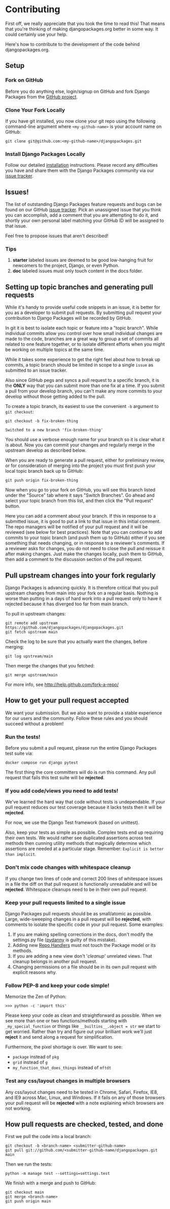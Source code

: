 # Contributing

First off, we really appreciate that you took the time to read this! That means that you're thinking of making djangopackages.org better in some way. It could certainly use your help.

Here's how to contribute to the development of the code behind djangopackages.org.

## Setup

### Fork on GitHub

Before you do anything else, login/signup on GitHub and fork Django Packages from the [GitHub project].

### Clone Your Fork Locally

If you have git installed, you now clone your git repo using the following command-line argument where `<my-github-name>` is your account name on GitHub:

```shell
git clone git@github.com:<my-github-name>/djangopackages.git
```

### Install Django Packages Locally

Follow our detailed [installation](install.md) instructions. Please record any difficulties you have and share them with the Django Packages community via our [issue tracker].

## Issues!

The list of outstanding Django Packages feature requests and bugs can be found on our GitHub [issue tracker]. Pick an unassigned issue that you think you can accomplish, add a comment that you are attempting to do it, and shortly your own personal label matching your GitHub ID will be assigned to that issue.

Feel free to propose issues that aren't described!

### Tips

1. **starter** labeled issues are deemed to be good low-hanging fruit for newcomers to the project, Django, or even Python.
2. **doc** labeled issues must only touch content in the docs folder.

## Setting up topic branches and generating pull requests

While it's handy to provide useful code snippets in an issue, it is better for
you as a developer to submit pull requests. By submitting pull request your
contribution to Django Packages will be recorded by GitHub.

In git it is best to isolate each topic or feature into a "topic branch". While
individual commits allow you control over how small individual changes are made
to the code, branches are a great way to group a set of commits all related to
one feature together, or to isolate different efforts when you might be working
on multiple topics at the same time.

While it takes some experience to get the right feel about how to break up
commits, a topic branch should be limited in scope to a single `issue` as
submitted to an issue tracker.

Also since GitHub pegs and syncs a pull request to a specific branch, it is the
**ONLY** way that you can submit more than one fix at a time. If you submit
a pull from your develop branch, you can't make any more commits to your develop
without those getting added to the pull.

To create a topic branch, its easiest to use the convenient `-b` argument to `git
checkout`:

```shell
git checkout -b fix-broken-thing
```

```shell
Switched to a new branch 'fix-broken-thing'
```

You should use a verbose enough name for your branch so it is clear what it is
about. Now you can commit your changes and regularly merge in the upstream
develop as described below.

When you are ready to generate a pull request, either for preliminary review,
or for consideration of merging into the project you must first push your local
topic branch back up to GitHub:

```shell
git push origin fix-broken-thing
```

Now when you go to your fork on GitHub, you will see this branch listed under
the "Source" tab where it says "Switch Branches". Go ahead and select your
topic branch from this list, and then click the "Pull request" button.

Here you can add a comment about your branch. If this in response to
a submitted issue, it is good to put a link to that issue in this initial
comment. The repo managers will be notified of your pull request and it will
be reviewed (see below for best practices). Note that you can continue to add
commits to your topic branch (and push them up to GitHub) either if you see
something that needs changing, or in response to a reviewer's comments. If
a reviewer asks for changes, you do not need to close the pull and reissue it
after making changes. Just make the changes locally, push them to GitHub, then
add a comment to the discussion section of the pull request.

## Pull upstream changes into your fork regularly

Django Packages is advancing quickly. It is therefore critical that you pull upstream changes from main into your fork on a regular basis. Nothing is worse than putting in a days of hard work into a pull request only to have it rejected because it has diverged too far from main branch.

To pull in upstream changes:

```shell
git remote add upstream https://github.com/djangopackages/djangopackages.git
git fetch upstream main
```

Check the log to be sure that you actually want the changes, before merging:

```shell
git log upstream/main
```

Then merge the changes that you fetched:

```shell
git merge upstream/main
```

For more info, see <http://help.github.com/fork-a-repo/>

## How to get your pull request accepted

We want your submission. But we also want to provide a stable experience for our users and the community. Follow these rules and you should succeed without a problem!

### Run the tests!

Before you submit a pull request, please run the entire Django Packages test suite via:

```shell
docker compose run django pytest
```

The first thing the core committers will do is run this command. Any pull request that fails this test suite will be **rejected**.

### If you add code/views you need to add tests!

We've learned the hard way that code without tests is undependable. If your pull request reduces our test coverage because it lacks tests then it will be **rejected**.

For now, we use the Django Test framework (based on unittest).

Also, keep your tests as simple as possible. Complex tests end up requiring their own tests. We would rather see duplicated assertions across test methods then cunning utility methods that magically determine which assertions are needed at a particular stage. Remember: `Explicit is better than implicit`.

### Don't mix code changes with whitespace cleanup

If you change two lines of code and correct 200 lines of whitespace issues in a file the diff on that pull request is functionally unreadable and will be **rejected**. Whitespace cleanups need to be in their own pull request.

### Keep your pull requests limited to a single issue

Django Packages pull requests should be as small/atomic as possible. Large, wide-sweeping changes in a pull request will be **rejected**, with comments to isolate the specific code in your pull request. Some examples:

1. If you are making spelling corrections in the docs, don't modify the settings.py file ([pydanny] is guilty of this mistake).
2. Adding new [Repo Handlers](repo_handlers.md) must not touch the Package model or its methods.
3. If you are adding a new view don't '_cleanup_' unrelated views. That cleanup belongs in another pull request.
4. Changing permissions on a file should be in its own pull request with explicit reasons why.

### Follow PEP-8 and keep your code simple!

Memorize the Zen of Python:

```shell
>>> python -c 'import this'
```

Please keep your code as clean and straightforward as possible. When we see more than one or two functions/methods starting with `_my_special_function` or things like `__builtins__.object = str` we start to get worried. Rather than try and figure out your brilliant work we'll just **reject** it and send along a request for simplification.

Furthermore, the pixel shortage is over. We want to see:

- `package` instead of `pkg`
- `grid` instead of `g`
- `my_function_that_does_things` instead of `mftdt`

### Test any css/layout changes in multiple browsers

Any css/layout changes need to be tested in Chrome, Safari, Firefox, IE8, and IE9 across Mac, Linux, and Windows. If it fails on any of those browsers your pull request will be **rejected** with a note explaining which browsers are not working.

## How pull requests are checked, tested, and done

First we pull the code into a local branch:

```shell
git checkout -b <branch-name> <submitter-github-name>
git pull git://github.com/<submitter-github-name/djangopackages.git main
```

Then we run the tests:

```shell
python -m manage test --settings=settings.test
```

We finish with a merge and push to GitHub:

```shell
git checkout main
git merge <branch-name>
git push origin main
```

[github project]: https://github.com/djangopackages/djangopackages
[issue tracker]: https://github.com/djangopackages/djangopackages/issues
[pydanny]: http://pydanny.com
